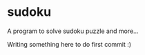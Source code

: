 # sudoku
A program to solve sudoku puzzle and more...

Writing something here to do first commit :)
